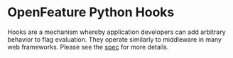 # OpenFeature Python Hooks
Hooks are a mechanism whereby application developers can add arbitrary behavior to flag evaluation.
They operate similarly to middleware in many web frameworks. Please see the
[spec](https://openfeature.dev/specification/sections/hooks) for more details.
